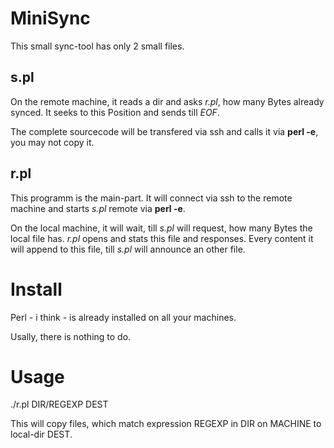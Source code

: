 MiniSync
========

This small sync-tool has only 2 small files.


s.pl
----

On the remote machine,  it reads a dir and asks *r.pl*,  how many Bytes already synced.
It seeks to this Position and sends till *EOF*.

The complete sourcecode will be transfered via ssh and calls it via **perl -e**,  you may not copy it.


r.pl
----

This programm is the main-part.  It will connect via ssh to the remote machine and
starts *s.pl* remote via **perl -e**.

On the local machine,  it will wait,  till *s.pl* will request,  how many Bytes the local file has.
*r.pl* opens and stats this file and responses.  Every content it will append to this file,
till *s.pl* will announce an other file.


Install
=======

Perl - i think - is already installed on all your machines.

Usally,  there is nothing to do.

Usage
=====

  ./r.pl <MACHINE> DIR/REGEXP DEST

This will copy files,  which match expression REGEXP in DIR on MACHINE to local-dir DEST.
